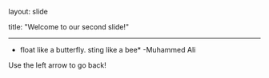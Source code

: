 layout: slide

title: "Welcome to our second slide!"

---

* float like a butterfly. sting like a bee* -Muhammed Ali

Use the left arrow to go back!
